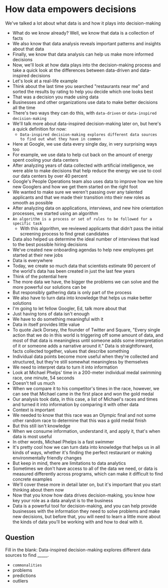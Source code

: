 # How data empowers decisions

We've talked a lot about what data is and how it plays into decision-making

- What do we know already? Well, we know that data is a collection of facts
- We also know that data analysis reveals important patterns and insights about that data
- Finally, we know that data analysis can help us make more informed decisions
- Now, we'll look at how data plays into the decision-making process and take a quick look at the differences between data-driven and data-inspired decisions
- Let's look at a real-life example
- Think about the last time you searched "restaurants near me" and sorted the results by rating to help you decide which one looks best
- That was a decision you made using data
- Businesses and other organizations use data to make better decisions all the time
- There's two ways they can do this, with `data-driven` or `data-inspired` `decision-making`
- We'll talk more about data-inspired decision-making later on, but here's a quick definition for now:
  - `Data-inspired decision-making explores different data sources to find out what they have in common`
- Here at Google, we use data every single day, in very surprising ways too
- For example, we use data to help cut back on the amount of energy spent cooling your data centers
- After analyzing years of data collected with artificial intelligence, we were able to make decisions that help reduce the energy we use to cool our data centers by over 40 percent
- Google's People Operations team also uses data to improve how we hire new Googlers and how we get them started on the right foot
- We wanted to make sure we weren't passing over any talented applicants and that we made their transition into their new roles as smooth as possible
- After analyzing data on applications, interviews, and new hire orientation processes, we started using an algorithm
- `An algorithm is a process or set of rules to be followed for a specific task`
  - With this algorithm, we reviewed applicants that didn't pass the initial screening process to find great candidates
- Data also helped us determine the ideal number of interviews that lead to the best possible hiring decisions
- We've created new onboarding agendas to help new employees get started at their new jobs
- Data is everywhere
- Today, we create so much data that scientists estimate 90 percent of the world's data has been created in just the last few years
- Think of the potential here
- The more data we have, the bigger the problems we can solve and the more powerful our solutions can be
- But responsibly gathering data is only part of the process
- We also have to turn data into knowledge that helps us make better solutions
- I'm going to let fellow Googler, Ed, talk more about that
- Just having tons of data isn't enough
- We have to do something meaningful with it
- Data in itself provides little value
- To quote Jack Dorsey, the founder of Twitter and Square, "Every single action that we do in this world is triggering off some amount of data, and most of that data is meaningless until someone adds some interpretation of it or someone adds a narrative around it." Data is straightforward, facts collected together, values that describe something
- Individual data points become more useful when they're collected and structured, but they're still somewhat meaningless by themselves
- We need to interpret data to turn it into information
- Look at Michael Phelps' time in a 200-meter individual medal swimming race, one minute, 54 seconds
- Doesn't tell us much
- When we compare it to his competitor's times in the race, however, we can see that Michael came in the first place and won the gold medal
- Our analysis took data, in this case, a list of Michael's races and times and turned it into information by comparing it with other data
- Context is important
- We needed to know that this race was an Olympic final and not some other random race to determine that this was a gold medal finish
- But this still isn't knowledge
- When we consume information, understand it, and apply it, that's when data is most useful
- In other words, Michael Phelps is a fast swimmer
- It's pretty cool how we can turn data into knowledge that helps us in all kinds of ways, whether it's finding the perfect restaurant or making environmentally friendly changes
- But keep in mind, there are limitations to data analytics
- Sometimes we don't have access to all of the data we need, or data is measured differently across programs, which can make it difficult to find concrete examples
- We'll cover these more in detail later on, but it's important that you start thinking about them now
- Now that you know how data drives decision-making, you know how key your role as a data analyst is to the business
- Data is a powerful tool for decision-making, and you can help provide businesses with the information they need to solve problems and make new decisions, but before that, you will need to learn a little more about the kinds of data you'll be working with and how to deal with it.

## Question

Fill in the blank: Data-inspired decision-making explores different data sources to find _____.

- `commonalities`
- problems
- predictions
- outliers
